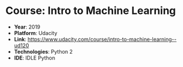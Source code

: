 # Course: Intro to Machine Learning

- **Year**: 2019
- **Platform**: Udacity
- **Link**: https://www.udacity.com/course/intro-to-machine-learning--ud120
- **Technologies**: Python 2
- **IDE**: IDLE Python 
